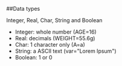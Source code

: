##Data types

Integer, Real, Char, String and Boolean

* Integer: whole number (AGE=16)
* Real: decimals (WEIGHT=55.6g)
* Char: 1 character only (A=a)
* String: a ASCII text (var="Lorem Ipsum")
* Boolean: 1 or 0

